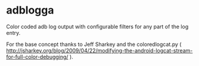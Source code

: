adblogga
========

Color coded adb log output with configurable filters for any part of the log entry.



For the base concept thanks to Jeff Sharkey and the coloredlogcat.py ( http://jsharkey.org/blog/2009/04/22/modifying-the-android-logcat-stream-for-full-color-debugging/ ).